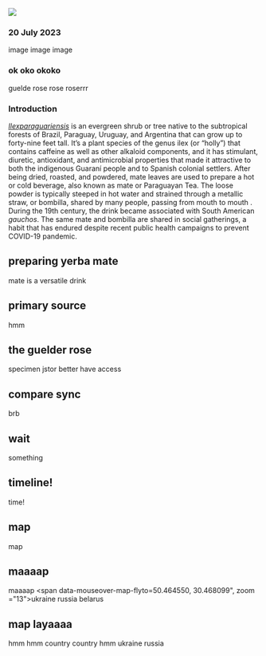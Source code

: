 <a href="https://www.juncture-digital.org"><img src="https://juncture-digital.github.io/juncture/static/images/ve-button.png"></a>

<param ve-config 
       title="Yerba Mate: From Sacred Drink to Caffeinated Star"
       source-image="https://upload.wikimedia.org/wikipedia/commons/d/d4/Ilex_paraguariensis-IMG_2109.jpg"
       banner="https://upload.wikimedia.org/wikipedia/commons/d/d4/Ilex_paraguariensis-IMG_2109.jpg"
       author="Nidhish Birhade"
       layout="vertical">

### 20 July 2023

image image image

<param ve-image url="MATE_GREEN_SUSZ_1280x720px.jpeg" label="leaves">

### ok oko okoko 

guelde rose rose roserrr
<param ve-d3plus-ring-network url="https://raw.githubusercontent.com/NidhishB/phtest/main/nomenclature%20-%20ViburnumOpulus.tsv" center="Viburnum Opulus">



### Introduction
[_Ilexparaguariensis_](https://powo.science.kew.org/taxon/urn:lsid:ipni.org:names:315555-2) is an evergreen shrub or tree native to the subtropical forests of Brazil, Paraguay, Uruguay, and Argentina that can grow up to forty-nine feet tall. It’s a plant species of the genus ilex (or “holly”) that contains caffeine as well as other alkaloid components, and it has stimulant, diuretic, antioxidant, and antimicrobial properties that made it attractive to both the indigenous Guaraní people and to Spanish colonial settlers. After being dried, roasted, and powdered, mate leaves are used to prepare a hot or cold beverage, also known as mate or Paraguayan Tea. The loose powder is typically steeped in hot water and strained through a metallic straw, or bombilla, shared by many people, passing from <span data-mouseover-image-zoomto=“479,254,280,215”> mouth to mouth </span>. During the 19th century, the drink became associated with South American *gauchos*. The same mate and bombilla are shared in social gatherings, a habit that has endured despite recent public health campaigns to prevent COVID-19 pandemic.

<param ve-entity eid="Q155" title="Brazil">
<param ve-entity eid="Q46429" title=“Guarani people”>
<param ve-entity eid="Q84263196" title=“COVID-19 pandemic”>
<param ve-entity eid="Q21290872" title="powder">
<param ve-entity eid="Q20819848" title="mate">
<param ve-entity eid="Q211036" title="stimulant">

<param ve-image label="cow" description="Photograph" license="public domain" url="https://upload.wikimedia.org/wikipedia/commons/thumb/0/09/The_domestic_animals_-_from_the_latest_and_best_authorities._Illustrated_%281860%29_%2814578010220%29.jpg/640px-The_domestic_animals_-_from_the_latest_and_best_authorities._Illustrated_%281860%29_%2814578010220%29.jpg" region="261,1,379,291">

<param ve-image label="mouth to mouth" description="Photograph" license="public domain" url="https://upload.wikimedia.org/wikipedia/commons/8/83/CPR_Child_Mouth_To_Mouth.png">

<param ve-image url="MATE_GREEN_SUSZ_1280x720px.jpeg" label="leaves">



## preparing yerba mate

mate is a versatile drink


<param ve-video vid="92bjYGGDVhQ">

## primary source
hmm 

<param ve-iframe src="https://archive.org/details/101185026.nlm.nih.gov/page/21/mode/2up?q=viburnum+opulus&view=theater">


## the guelder rose

specimen jstor better have access

<param ve-plant-specimen jpid="10.5555/al.ap.specimen.s09-33869">


## compare sync

brb

<param ve-compare sync license="public domain" url="https://upload.wikimedia.org/wikipedia/commons/8/83/CPR_Child_Mouth_To_Mouth.png">

<param ve-compare url="MATE_GREEN_SUSZ_1280x720px.jpeg">

## wait

something

<param ve-compare curtain license="public domain" url="https://upload.wikimedia.org/wikipedia/commons/8/83/CPR_Child_Mouth_To_Mouth.png">

<param ve-compare url="MATE_GREEN_SUSZ_1280x720px.jpeg">

## timeline!

time!

<param ve-knightlab-timeline
source="1orayp3AiCeVCw6RW6v4SIAxvUrktE7cgC_Hxm1lbeAQ"
timenav-position="bottom"
harsh-bookmark="false"
initial-zoom="1"
height="750">

## map
map

<param ve-map center="Q212" zoom="4" title ="the ukraine">
<param ve-map=layer geojson url="https://raw.githubusercontent.com/NidhishB/phtest/main/map1.json">


## maaaap
maaaap
<span data-mouseover-map-flyto=50.464550, 30.468099", zoom ="13">ukraine</span>
russia
belarus

<param ve-map center="50.438318, 30.623280" title="the ukraine" zoom="9">



## map layaaaa
hmm hmm country country hmm
<span data-mouseover-map-flyto="50.464550, 30.468099, 13">ukraine</span>
<span data-mouseover-map-flyto="55.697595, 37.741276, 13">russia</span>

<param ve-map center="Q212" zoom="4" title ="the ukraine">

